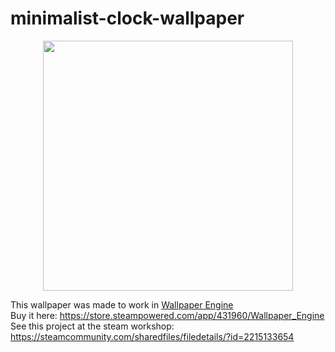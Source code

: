 # minimalist-clock-wallpaper

<p align="center">
  <a href="https://steamcommunity.com/sharedfiles/filedetails/?id=2215133654">  <img src="https://rubenfilipe07.github.io/imagens/relogio.gif"  width="400">
  </a>
</p>

This wallpaper was made to work in <a href="https://store.steampowered.com/app/431960/Wallpaper_Engine/">Wallpaper Engine</a> <br>
Buy it here: https://store.steampowered.com/app/431960/Wallpaper_Engine <br>
See this project at the steam workshop: https://steamcommunity.com/sharedfiles/filedetails/?id=2215133654
